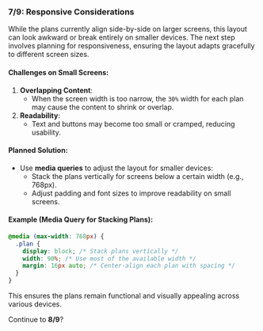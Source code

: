 ### 7/9: **Responsive Considerations**

While the plans currently align side-by-side on larger screens, this layout can look awkward or break entirely on smaller devices. The next step involves planning for responsiveness, ensuring the layout adapts gracefully to different screen sizes.

#### Challenges on Small Screens:

1. **Overlapping Content**:
    - When the screen width is too narrow, the `30%` width for each plan may cause the content to shrink or overlap.
2. **Readability**:
    - Text and buttons may become too small or cramped, reducing usability.

#### Planned Solution:

- Use **media queries** to adjust the layout for smaller devices:
    - Stack the plans vertically for screens below a certain width (e.g., 768px).
    - Adjust padding and font sizes to improve readability on small screens.

#### Example (Media Query for Stacking Plans):

```css
@media (max-width: 768px) {
  .plan {
    display: block; /* Stack plans vertically */
    width: 90%; /* Use most of the available width */
    margin: 16px auto; /* Center-align each plan with spacing */
  }
}
```

This ensures the plans remain functional and visually appealing across various devices.

Continue to **8/9**?